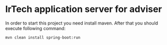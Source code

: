 # IrTech application server for adviser

In order to start this project you need install maven. After that you should execute following command:

`mvn clean install spring-boot:run`
